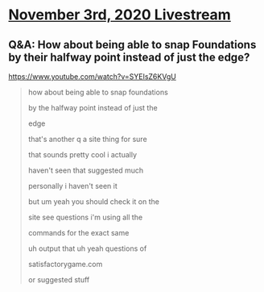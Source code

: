 # [November 3rd, 2020 Livestream](../2020-11-03.md)
## Q&A: How about being able to snap Foundations by their halfway point instead of just the edge?
https://www.youtube.com/watch?v=SYEIsZ6KVgU
> how about being able to snap foundations
>
> by the halfway point instead of just the
>
> edge
>
> that's another q a site thing for sure
>
> that sounds pretty cool i actually
>
> haven't seen that suggested much
>
> personally i haven't seen it
>
> but um yeah you should check it on the
>
> site see questions i'm using all the
>
> commands for the exact same
>
> uh output that uh yeah questions of
>
> satisfactorygame.com
>
> or suggested stuff
>
